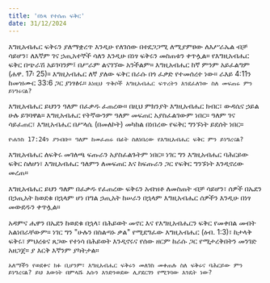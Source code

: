```yaml
---
title: 'በነጻ የተሰጠ ፍቅር'
date: 31/12/2024
---
```


እግዚአብሔር ፍቅሩን ያለማቋረጥ እንዲሁ የለገሰው በተደጋጋሚ ለሚያምፀው ለእሥራኤል ብቻ ሳይሆን፣ ለእኛም ገና ኃጢአተኞች ሳለን እንዲሁ በነፃ ፍቅሩን መስጠቱን ቀጥሏል። የእግዚአብሔር ፍቅር በጭራሽ አይገባንም፤ በሥራም ልናገኘው አንችልም። እግዚአብሔር ከኛ ምንም አይፈልግም (ሐዋ. 17፡ 25)። እግዚአብሔር ለኛ ያለው ፍቅር በራሱ በጎ ፈቃድ የተመሰረተ ነው። ራእይ 4:11ን ከመዝሙር 33:6 ጋር ያነፃፅሩ። `እነዚህ ጥቅሶች እግዚአብሔር ፍጥረትን እንደፈለገው ስለ መፍጠሩ ምን ይነግሩናል?`

እግዚአብሔር ይህንን ዓለም በፈቃዱ ፈጠረው። በዚህ ምክንያት እግዚአብሔር ክብር፣ ውዳሴና ኃይል ሁሉ ይገባዋል። እግዚአብሔር የትኛውንም ዓለም መፍጠር አያስፈልገውም ነበር። ዓለም ገና ሳይፈጠር፣ እግዚአብሔር በሥላሴ (በመለኮት) መካከል በነበረው የፍቅር ግንኙነት ይደሰት ነበር።

`ዮሐንስ 17:24ን ያንብቡ። ዓለም ከመፈጠሩ በፊት ስለነበረው የእግዚአብሔር ፍቅር ምን ይነግረናል?`

እግዚአብሔር ለፍቅሩ መገለጫ ፍጡራን አያስፈልጉትም ነበር። ነገር ግን እግዚአብሔር ባሕርይው ፍቅር ስለሆነ፣ እግዚአብሔር ዓለምን ለመፍጠር እና ከፍጡራን ጋር የፍቅር ግንኙነት እንዲኖረው መረጠ።

እግዚአብሔር ይህን ዓለም በፈቃዱ የፈጠረው ፍቅሩን አብዝቶ ለመስጠት ብቻ ሳይሆን፣ ሰዎች በኤደን በኃጢአት ከወደቁ በኋላም ሆነ በግል ኃጢአት ከሠራን በኋላም እግዚአብሔር ሰዎችን እንዲሁ በነፃ መውደዱን ቀጥሏል።

አዳምና ሔዋን በኤደን ከወደቁ በኋላ፣ በሕይወት መኖር እና የእግዚአብሔርን ፍቅር የመቀበል መብት አልነበራቸውም። ነገር ግን "ሁሉን በስልጣኑ ቃል" የሚደግፈው እግዚአብሔር (ዕብ. 1:3)፣ ከታላቅ ፍቅሩ፣ ምህረቱና ጸጋው የተነሳ በሕይወት እንዲኖሩና የሰው ዘርም ከራሱ ጋር የሚታረቅበትን መንገድ አዘጋጀ። ያ እርቅ እኛንም ያካትታል።

`አለማችን የወደቀና ክፉ ቢሆንም፣ እግዚአብሔር ፍቅሩን መለገስ መቀጠሉ ስለ ፍቅሩና ባሕርይው ምን ይነግረናል? ይህ እውነት በምላሹ እሱን እንድንወደው ሊያደርገን የሚገባው እንዴት ነው?`